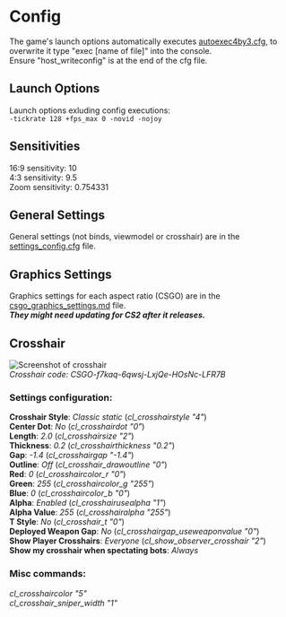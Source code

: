 # Config
The game's launch options automatically executes [autoexec4by3.cfg](https://github.com/rja2006/GameConfigs/blob/main/CounterStrike/Configs/autoexec4by3.cfg), to overwrite it type "exec [name of file]" into the console.<br>Ensure "host_writeconfig" is at the end of the cfg file.
## Launch Options
Launch options exluding config executions:<br>
`-tickrate 128 +fps_max 0 -novid -nojoy`
## Sensitivities
16:9 sensitivity: 10<br>4:3 sensitivity: 9.5<br>Zoom sensitivity: 0.754331
## General Settings
General settings (not binds, viewmodel or crosshair) are in the [settings_config.cfg](https://github.com/rja2006/GameConfigs/blob/main/CounterStrike/Configs/settings_config.cfg) file.
## Graphics Settings
Graphics settings for each aspect ratio (CSGO) are in the [csgo_graphics_settings.md](https://github.com/rja2006/GameConfigs/blob/main/CounterStrike/csgo_graphics_settings.md) file.<br>**_They might need updating for CS2 after it releases._**
## Crosshair
![Screenshot of crosshair](https://github.com/rja2006/GameConfigs/blob/main/CounterStrike/crosshair_screenshot.jpg)<br>
_Crosshair code: CSGO-f7kaq-6qwsj-LxjQe-HOsNc-LFR7B_
### Settings configuration:
**Crosshair Style**: _Classic static_   (_cl\_crosshairstyle "4"_)<br>
**Center Dot**: _No_   (_cl\_crosshairdot "0"_)<br>
**Length**: _2.0_   (_cl\_crosshairsize "2"_)<br>
**Thickness**: _0.2_   (_cl\_crosshairthickness "0.2"_)<br>
**Gap**: _-1.4_   (_cl\_crosshairgap "-1.4"_)<br>
**Outline**: _Off_   (_cl\_crosshair\_drawoutline "0"_)<br>
**Red**: _0_   (_cl\_crosshaircolor\_r "0"_)<br>
**Green**: _255_   (_cl\_crosshaircolor\_g "255"_)<br>
**Blue**: _0_   (_cl\_crosshaircolor\_b "0"_)<br>
**Alpha**: _Enabled_   (_cl\_crosshairusealpha "1"_)<br>
**Alpha Value**: _255_   (_cl\_crosshairalpha "255"_)<br>
**T Style**: _No_   (_cl\_crosshair\_t "0"_)<br>
**Deployed Weapon Gap**: _No_   (_cl\_crosshairgap\_useweaponvalue "0"_)<br>
**Show Player Crosshairs**: _Everyone_   (_cl\_show\_observer\_crosshair "2"_)<br>
**Show my crosshair when spectating bots**: _Always_<br>
### Misc commands:
_cl\_crosshaircolor "5"_<br>
_cl\_crosshair\_sniper\_width "1"_<br>
